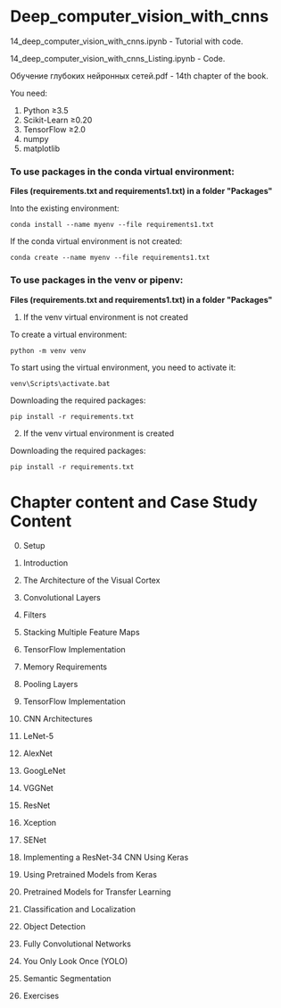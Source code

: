 # Deep_computer_vision_with_cnns 

14_deep_computer_vision_with_cnns.ipynb - Tutorial with code. 

14_deep_computer_vision_with_cnns_Listing.ipynb - Code. 

Обучение глубоких нейронных сетей.pdf - 14th chapter of the book.


You need:
1. Python ≥3.5
2. Scikit-Learn ≥0.20
3. TensorFlow ≥2.0
4. numpy
5. matplotlib


### To use packages in the conda virtual environment:

**Files (requirements.txt and requirements1.txt) in a folder "Packages"**

Into the existing environment:

`conda install --name myenv --file requirements1.txt`

If the conda virtual environment is not created:

`conda create --name myenv --file requirements1.txt`

### To use packages in the venv or pipenv:

**Files (requirements.txt and requirements1.txt) in a folder "Packages"**

1. If the venv virtual environment is not created

To create a virtual environment:

`python -m venv venv`

To start using the virtual environment, you need to activate it:

`venv\Scripts\activate.bat`

Downloading the required packages:

`pip install -r requirements.txt`

2. If the venv virtual environment is created

Downloading the required packages:

`pip install -r requirements.txt`


Chapter content and Case Study Content
===============================

0. Setup

1. Introduction

2. The Architecture of the Visual Cortex

3. Convolutional Layers 

4. Filters

5. Stacking Multiple Feature Maps

6. TensorFlow Implementation

7. Memory Requirements

8. Pooling Layers

9. TensorFlow Implementation

10. CNN Architectures

11. LeNet-5 

12. AlexNet

13. GoogLeNet

14. VGGNet

15. ResNet

16. Xception

17. SENet

18. Implementing a ResNet-34 CNN Using Keras

19. Using Pretrained Models from Keras

20. Pretrained Models for Transfer Learning

21. Classification and Localization

22. Object Detection

23. Fully Convolutional Networks

24. You Only Look Once (YOLO)

25. Semantic Segmentation

26. Exercises





